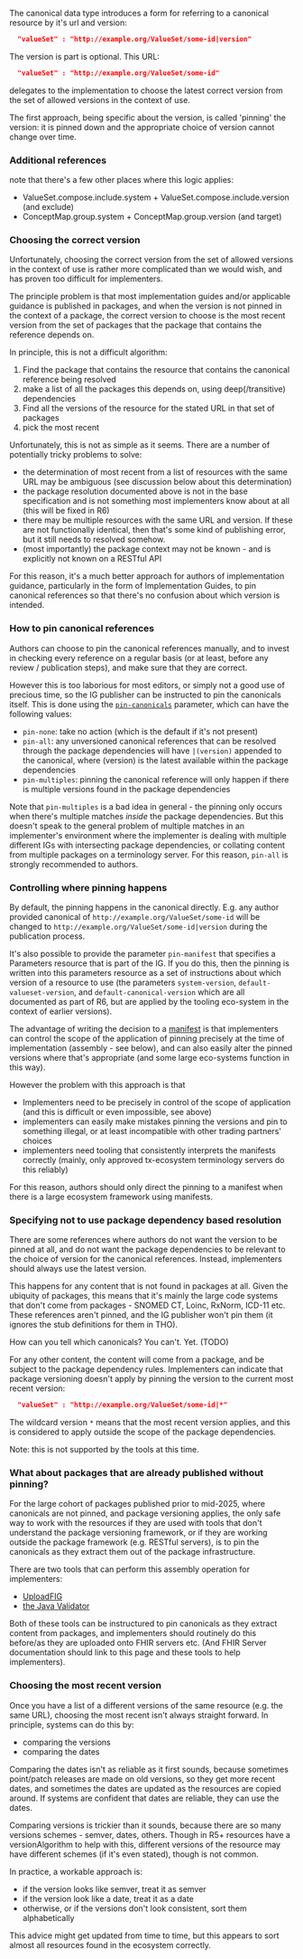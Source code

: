 The canonical data type introduces a form for referring to a canonical 
resource by it's url and version:

```json
  "valueSet" : "http://example.org/ValueSet/some-id|version"
```

The version is part is optional. This URL:

```json
  "valueSet" : "http://example.org/ValueSet/some-id"
```

delegates to the implementation to choose the latest correct version from the set of allowed versions in the context of use. 

The first approach, being specific about the version, is called 'pinning' the version: it is pinned down and the 
appropriate choice of version cannot change over time.

### Additional references 

note that there's a few other places where this logic applies:

* ValueSet.compose.include.system + ValueSet.compose.include.version (and exclude)
* ConceptMap.group.system + ConceptMap.group.version (and target)

### Choosing the correct version

Unfortunately, choosing the correct version from the set of allowed versions in the context of use is 
rather more complicated than we would wish, and has proven too difficult for implementers. 

The principle problem is that most implementation guides and/or applicable guidance is published in 
packages, and when the version is not pinned in the context of a package, the correct version to
choose is the most recent version from the set of packages that the package that contains the reference 
depends on.

In principle, this is not a difficult algorithm:

1. Find the package that contains the resource that contains the canonical reference being resolved 
2. make a list of all the packages this depends on, using deep(/transitive) dependencies
3. Find all the versions of the resource for the stated URL in that set of packages 
4. pick the most recent

Unfortunately, this is not as simple as it seems. There are a number of potentially tricky 
problems to solve:

* the determination of most recent from a list of resources with the same URL may be ambiguous (see discussion below about this determination)
* the package resolution documented above is not in the base specification and is not something most implementers know about at all (this will be fixed in R6)
* there may be multiple resources with the same URL and version. If these are not functionally identical, then that's some kind of publishing error, but it still needs to resolved somehow. 
* (most importantly) the package context may not be known - and is explicitly not known on a RESTful API

For this reason, it's a much better approach for authors of implementation guidance, particularly in the form of Implementation Guides, to pin canonical references so that there's no confusion about which version is intended. 

### How to pin canonical references 

Authors can choose to pin the canonical references manually, and to invest in checking every reference on a regular basis (or at least, before any review / publication steps), and make sure that they are correct. 

However this is too laborious for most editors, or simply not a good use of precious time, so the IG publisher can be instructed to pin the canonicals itself. This is done using the [`pin-canonicals`](https://hl7.org/fhir/tools/CodeSystem-ig-parameters.html#ig-parameters-pin-canonicals) parameter, which can have the following values:

* `pin-none`: take no action (which is the default if it's not present)
* `pin-all`:  any unversioned canonical references that can be resolved through the package dependencies will have `|(version)` appended to the canonical, where (version) is the latest available within the package dependencies
* `pin-multiples`: pinning the canonical reference will only happen if there is multiple versions found in the package dependencies

Note that `pin-multiples` is a bad idea in general - the pinning only occurs when there's multiple matches *inside* the package dependencies. But this doesn't speak to the general problem of multiple matches in an implementer's environment where the implementer is dealing with multiple different IGs with intersecting package dependencies, or collating content from multiple packages on a terminology server. For this reason, `pin-all` is strongly recommended to authors.

### Controlling where pinning happens

By default, the pinning happens in the canonical directly. E.g. any author provided canonical of `http://example.org/ValueSet/some-id` will be changed to `http://example.org/ValueSet/some-id|version` during the publication process. 

It's also possible to provide the parameter `pin-manifest` that specifies a Parameters resource that is part of the IG. If you do this, then the pinning is written into this parameters resource as a set of instructions about which version of a resource to use (the parameters `system-version`, `default-valueset-version`, and `default-canonical-version` which are all documented as part of R6, but are applied by the tooling eco-system in the context of earlier versions). 

The advantage of writing the decision to a [manifest](https://build.fhir.org/ig/HL7/crmi-ig/branches/master/StructureDefinition-crmi-manifestlibrary-examples.html) is that implementers can control the scope of the application of pinning precisely at the time of implementation (assembly - see below), and can also easily alter the pinned versions where that's appropriate (and some large eco-systems function in this way).

However the problem with this approach is that
* Implementers need to be precisely in control of the scope of application (and this is difficult or even impossible, see above)
* implementers can easily make mistakes pinning the versions and pin to something illegal, or at least incompatible with other trading partners' choices
* implementers need tooling that consistently interprets the manifests correctly (mainly, only approved tx-ecosystem terminology servers do this reliably)

For this reason, authors should only direct the pinning to a manifest when there is a large ecosystem framework using manifests.

### Specifying not to use package dependency based resolution

There are some references where authors do not want the version to be pinned at all, and do not want the package dependencies to be relevant to the choice of version for the canonical references. Instead, implementers should always use the latest version.

This happens for any content that is not found in packages at all. Given the ubiquity of packages, this means that it's mainly the large code systems that don't come from packages - SNOMED CT, Loinc, RxNorm, ICD-11 etc. These references aren't pinned, and the IG publisher won't pin them (it ignores the stub definitions for them in THO).

How can you tell which canonicals? You can't. Yet. (TODO)

For any other content, the content will come from a package, and be subject to the package dependency rules. Implementers can indicate that package versioning doesn't apply by pinning the version to the current most recent version:

```json
  "valueSet" : "http://example.org/ValueSet/some-id|*"
```

The wildcard version `*` means that the most recent version applies, and this is considered to apply outside the scope of the package dependencies.

Note: this is not supported by the tools at this time.

### What about packages that are already published without pinning?

For the large cohort of packages published prior to mid-2025, where canonicals are not pinned, and package versioning applies, the only safe way to work with the resources if they are used with tools that don't understand the package versioning framework, or if they are working outside the package framework (e.g. RESTful servers), is to pin the canonicals as they extract them out of the package infrastructure. 

There are two tools that can perform this assembly operation for implementers:

* [UploadFIG](https://github.com/brianpos/UploadFIG)
* [the Java Validator](https://confluence.hl7.org/spaces/FHIR/pages/35718580/Using+the+FHIR+Validator#UsingtheFHIRValidator-PackageRegeneration)

Both of these tools can be instructured to pin canonicals as they extract content from packages, and implementers should routinely do this before/as they are uploaded onto FHIR servers etc. (And FHIR Server documentation should link to this page and these tools to help implementers).

### Choosing the most recent version 

Once you have a list of a different versions of the same resource (e.g. the same URL), choosing the most recent isn't always straight forward. 
In principle, systems can do this by:

* comparing the versions 
* comparing the dates 

Comparing the dates isn't as reliable as it first sounds, because sometimes point/patch releases are made on old versions, so they get more recent dates, and sometimes the dates are updated as the resources are copied around. If systems are confident that dates are reliable, they can use the dates. 

Comparing versions is trickier than it sounds, because there are so many versions schemes - semver, dates, others. Though in R5+ resources have a versionAlgorithm to help with this, different versions of the resource may have different schemes (if it's even stated), though is not common. 

In practice, a workable approach is:
* if the version looks like semver, treat it as semver 
* if the version look like a date, treat it as a date
* otherwise, or if the versions don't look consistent, sort them alphabetically 

This advice might get updated from time to time, but this appears to sort almost all resources found in the ecosystem correctly.

